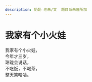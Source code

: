```yaml
---
description: 奶奶 老朱/文  题目系朱蓬所加
---
```


# 我家有个小火娃

我家有个小火娃，   
今年才三岁，  
玲珑会说话，   
不吃饭，不喝茶，   
整天笑哈哈。

